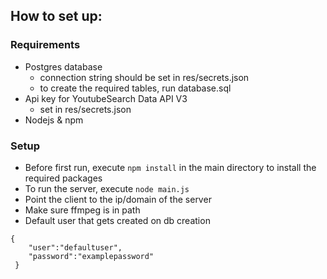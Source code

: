 ## How to set up:
### Requirements
* Postgres database
    * connection string should be set in res/secrets.json
    * to create the required tables, run database.sql
* Api key for YoutubeSearch Data API V3
    * set in res/secrets.json
* Nodejs & npm

### Setup
* Before first run, execute `npm install` in the main directory to install the required packages
* To run the server, execute `node main.js`
* Point the client to the ip/domain of the server
* Make sure ffmpeg is in path
* Default user that gets created on db creation
```
{
 	"user":"defaultuser",
 	"password":"examplepassword"
 }
 ```